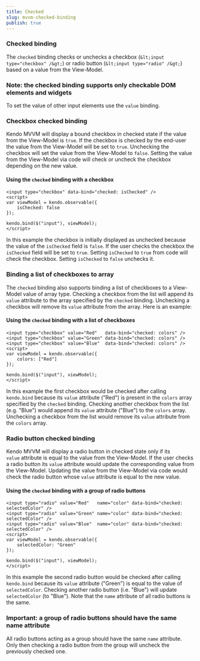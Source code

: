 ```yaml
---
title: Checked
slug: mvvm-checked-binding
publish: true
---
```


### Checked binding

The `checked` binding checks or unchecks a checkbox (`&lt;input type="checkbox" /&gt;`) or
radio button (`&lt;input type="radio" /&gt;`) based on a value from the View-Model.

### Note: the checked binding supports only checkable DOM elements and widgets

To set the value of other input elements use the `value` binding.

### Checkbox checked binding

Kendo MVVM will display a bound checkbox in checked state if the value from the View-Model is `true`.
If the checkbox is checked by the end-user the value from the View-Model will be set to `true`.
Unchecking the checkbox will set the value from the View-Model to `false`. Setting the value from
the View-Model via code will check or uncheck the checkbox depending on the new value.

  

#### Using the `checked` binding with a checkbox
 
    <input type="checkbox" data-bind="checked: isChecked" />
    <script>
    var viewModel = kendo.observable({
        isChecked: false
    });
    
    kendo.bind($("input"), viewModel);
    </script>
       

In this example the checkbox is initially displayed as unchecked because the value of the `isChecked` field is `false`.
If the user checks the checkbox the `isChecked` field will be set to `true`. Setting
`isChecked` to `true` from code will check the checkbox.&nbsp;Setting&nbsp;`isChecked`&nbsp;to&nbsp;`false`&nbsp;unchecks it.

### Binding a list of checkboxes to array

The `checked` binding also supports binding a list of checkboxes to a View-Model value of array type.
Checking a checkbox from the list will append its `value` attribute to the array specified by the `checked` binding.
Unchecking a checkbox will remove its `value` attribute from the array. Here is an example:

  

#### Using the `checked` binding with a list of checkboxes
 
    <input type="checkbox" value="Red"   data-bind="checked: colors" />
    <input type="checkbox" value="Green" data-bind="checked: colors" />
    <input type="checkbox" value="Blue"  data-bind="checked: colors" />
    <script>
    var viewModel = kendo.observable({
        colors: ["Red"]
    });
    
    kendo.bind($("input"), viewModel);
    </script>
       

In this example the first checkbox would be checked after calling `kendo.bind` because its `value`
attribute ("Red") is present in the `colors` array specified by the `checked` binding. Checking another
checkbox from the list (e.g. "Blue") would append its `value` attribute ("Blue") to the `colors` array.
Unchecking a checkbox from the list would remove its `value` attribute from the `colors` array.

### Radio button checked binding

Kendo MVVM will display a radio button in checked state only if its `value`&nbsp;attribute is equal to
the value from the View-Model. If the user checks a radio button its `value` attribute would update the
corresponding value from the View-Model. Updating the value from the View-Model via code would check the radio button whose `value`
attribute is equal to the new value.

  

#### Using the `checked` binding with a group of radio buttons
 
    <input type="radio" value="Red"   name="color" data-bind="checked: selectedColor" />
    <input type="radio" value="Green" name="color" data-bind="checked: selectedColor" />
    <input type="radio" value="Blue"  name="color" data-bind="checked: selectedColor" />
    <script>
    var viewModel = kendo.observable({
        selectedColor: "Green"
    });
    
    kendo.bind($("input"), viewModel);
    </script>
       

In this example the second radio button would be checked after calling `kendo.bind` because its `value` attribute
("Green") is equal to the value of `selectedColor`. Checking another radio button (i.e. "Blue") will update
`selectedColor` (to "Blue"). Note that the `name` attribute of all radio buttons is the same.

### Important: a group of radio buttons should have the same name attribute

All radio buttons acting as a group should have the same `name` attribute. Only then checking a radio button from the group will uncheck the previously checked one.